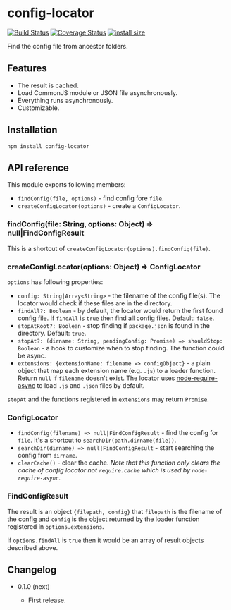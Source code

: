 config-locator
==============

[![Build Status](https://travis-ci.org/eight04/config-locator.svg?branch=master)](https://travis-ci.org/eight04/config-locator)
[![Coverage Status](https://coveralls.io/repos/github/eight04/config-locator/badge.svg?branch=master)](https://coveralls.io/github/eight04/config-locator?branch=master)
[![install size](https://packagephobia.now.sh/badge?p=config-locator)](https://packagephobia.now.sh/result?p=config-locator)

Find the config file from ancestor folders.

Features
--------

* The result is cached.
* Load CommonJS module or JSON file asynchronously.
* Everything runs asynchronously.
* Customizable.

Installation
------------
```
npm install config-locator
```

API reference
-------------

This module exports following members:

* `findConfig(file, options)` - find config fore `file`.
* `createConfigLocator(options)` - create a `ConfigLocator`.

### findConfig(file: String, options: Object) => null|FindConfigResult

This is a shortcut of `createConfigLocator(options).findConfig(file)`.

### createConfigLocator(options: Object) => ConfigLocator

`options` has following properties:

* `config: String|Array<String>` - the filename of the config file(s). The locator would check if these files are in the directory.
* `findAll?: Boolean` - by default, the locator would return the first found config file. If `findAll` is `true` then find all config files. Default: `false`.
* `stopAtRoot?: Boolean` - stop finding if `package.json` is found in the directory. Default: `true`.
* `stopAt?: (dirname: String, pendingConfig: Promise) => shouldStop: Boolean` - a hook to customize when to stop finding. The function could be async.
* `extensions: {extensionName: filename => configObject}` - a plain object that map each extension name (e.g. `.js`) to a loader function. Return `null` if `filename` doesn't exist. The locator uses [node-require-async](https://www.npmjs.com/package/node-require-async) to load `.js` and `.json` files by default.

`stopAt` and the functions registered in `extensions` may return `Promise`.

### ConfigLocator

* `findConfig(filename) => null|FindConfigResult` - find the config for `file`. It's a shortcut to `searchDir(path.dirname(file))`.
* `searchDir(dirname) => null|FindConfigResult` - start searching the config from `dirname`.
* `clearCache()` - clear the cache. *Note that this function only clears the cache of config locator not `require.cache` which is used by `node-require-async`.*

### FindConfigResult

The result is an object `{filepath, config}` that `filepath` is the filename of the config and `config` is the object returned by the loader function registered in `options.extensions`.

If `options.findAll` is `true` then it would be an array of result objects described above.

Changelog
---------

* 0.1.0 (next)

    - First release.

